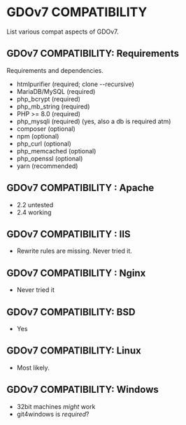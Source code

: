 # GDOv7 COMPATIBILITY

List various compat aspects of GDOv7.


## GDOv7 COMPATIBILITY: Requirements

Requirements and dependencies.

 - htmlpurifier (required; clone --recursive)
 - MariaDB/MySQL (required) 
 - php_bcrypt (required)
 - php_mb_string (required)
 - PHP >= 8.0 (required)
 - php_mysqli (required) (yes, also a db is required atm)
 - composer (optional)
 - npm (optional)
 - php_curl (optional)
 - php_memcached (optional)
 - php_openssl (optional)
 - yarn (recommended)
 

## GDOv7 COMPATIBILITY : Apache

 - 2.2 untested
 - 2.4 working
 

## GDOv7 COMPATIBILITY : IIS

 - Rewrite rules are missing. Never tried it.


## GDOv7 COMPATIBILITY : Nginx

 - Never tried it


## GDOv7 COMPATIBILITY: BSD

 - Yes


## GDOv7 COMPATIBILITY: Linux

 - Most likely.


## GDOv7 COMPATIBILITY: Windows

 - 32bit machines *might* work
 - git4windows is *required*?

